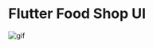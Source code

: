 # Flutter Food Shop UI

![gif](https://user-images.githubusercontent.com/76075722/107557200-f65c7480-6be1-11eb-8075-5ebd71805388.gif)

